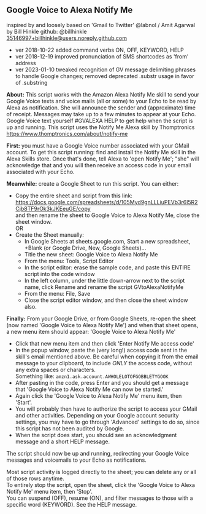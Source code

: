  ## Google Voice to Alexa Notify Me
 inspired by and loosely based on 'Gmail to Twitter' @labnol / Amit Agarwal  
 by Bill Hinkle github: @billhinkle 35146997+billhinkle@users.noreply.github.com  

 - ver 2018-10-22 added command verbs ON, OFF, KEYWORD, HELP
 - ver 2018-12-19 improved pronunciation of SMS shortcodes as 'from'
   address
 - ver 2023-01-10 tweaked recognition of GV message delimiting phrases 
   to handle Google changes; removed deprecated .substr usage in favor of .substring

**About:** This script works with the Amazon Alexa Notify Me skill to send your Google Voice texts and voice mails (all or some)
to your Echo to be read by Alexa as notification.  She will announce the sender and (approximate) time of receipt.  Messages
may take up to a few minutes to appear at your Echo.  Google Voice text yourself #GVALEXA HELP to get help when the script is
up and running.  This script uses the Notify Me Alexa skill by Thomptronics https://www.thomptronics.com/about/notify-me

**First:** you must have a Google Voice number associated with your GMail account.
To get this script running: find and install the Notify Me skill in the Alexa Skills store.  Once that's done, tell Alexa to 
'open Notify Me'; "she" will acknowledge that and you will then receive an access code in your email associated with your Echo.

**Meanwhile:** create a Google Sheet to run this script.  You can either:  
* Copy the entire sheet and script from this link:  
   https://docs.google.com/spreadsheets/d/105Myd9gnLLLiuPEVb3r6l5R2Cjb8TF9rOk3kJKEeuGE/copy  
   and then rename the sheet to Google Voice to Alexa Notify Me, close the sheet window.  
 OR  
* Create the Sheet manually:
  * In Google Sheets at sheets.google.com, Start a new spreadsheet, +Blank (or Google Drive, New, Google Sheets)...
  * Title the new sheet: Google Voice to Alexa Notify Me
  * From the menu: Tools, Script Editor
  * In the script editor: erase the sample code, and paste this ENTIRE script into the code window
  * In the left column, under the little down-arrow next to the script name, click Rename and rename the script  GVtoAlexaNotifyMe
  *  From the menu: File, Save
  *  Close the script editor window, and then close the sheet window also.

**Finally:** From your Google Drive, or from Google Sheets, re-open the sheet (now named 'Google Voice to Alexa Notify Me') and
when that sheet opens, a new menu item should appear: 'Google Voice to Alexa Notify Me'
* Click that new menu item and then click 'Enter Notify Me access code'
* In the popup window, paste the (very long!) access code sent in the skill's email mentioned above.  Be careful when copying it from the email message to your clipboard, to include *ONLY* the access code, without any extra spaces or characters.  
    Something like:       `amzn1.ask.account.AWHOLELOTOFGOBBLETYGOOK`  
* After pasting in the code, press Enter and you should get a message that 'Google Voice to Alexa Notify Me can now be started.'
* Again click the 'Google Voice to Alexa Notify Me' menu item, then 'Start'.
* You will probably then have to authorize the script to access your GMail and other activities.  Depending on your Google account security settings, you may have to go through 'Advanced' settings to do so, since this script has not been audited by Google.
* When the script does start, you should see an acknowledgment message and a short HELP message.

The script should now be up and running, redirecting your Google Voice messages and voicemails to your Echo as notifications.

Most script activity is logged directly to the sheet; you can delete any or all of those rows anytime.  
To entirely stop the script, open the sheet, click the 'Google Voice to Alexa Notify Me' menu item, then 'Stop'.  
You can suspend (OFF), resume (ON), and filter messages to those with a specific word (KEYWORD).  See the HELP message.  
